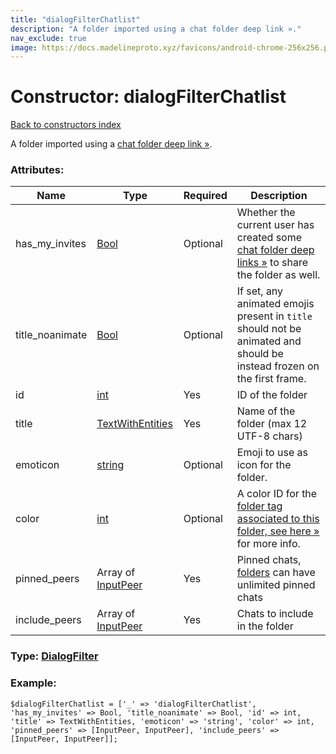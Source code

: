 ```yaml
---
title: "dialogFilterChatlist"
description: "A folder imported using a chat folder deep link »."
nav_exclude: true
image: https://docs.madelineproto.xyz/favicons/android-chrome-256x256.png
---
```

# Constructor: dialogFilterChatlist  
[Back to constructors index](/API_docs/constructors/index.html)



A folder imported using a [chat folder deep link »](https://core.telegram.org/api/links#chat-folder-links).

### Attributes:

| Name     |    Type       | Required | Description |
|----------|---------------|----------|-------------|
|has\_my\_invites|[Bool](/API_docs/types/Bool.html) | Optional|Whether the current user has created some [chat folder deep links »](https://core.telegram.org/api/links#chat-folder-links) to share the folder as well.|
|title\_noanimate|[Bool](/API_docs/types/Bool.html) | Optional|If set, any animated emojis present in `title` should not be animated and should be instead frozen on the first frame.|
|id|[int](/API_docs/types/int.html) | Yes|ID of the folder|
|title|[TextWithEntities](/API_docs/types/TextWithEntities.html) | Yes|Name of the folder (max 12 UTF-8 chars)|
|emoticon|[string](/API_docs/types/string.html) | Optional|Emoji to use as icon for the folder.|
|color|[int](/API_docs/types/int.html) | Optional|A color ID for the [folder tag associated to this folder, see here »](https://core.telegram.org/api/folders#folder-tags) for more info.|
|pinned\_peers|Array of [InputPeer](/API_docs/types/InputPeer.html) | Yes|Pinned chats, [folders](https://core.telegram.org/api/folders) can have unlimited pinned chats|
|include\_peers|Array of [InputPeer](/API_docs/types/InputPeer.html) | Yes|Chats to include in the folder|



### Type: [DialogFilter](/API_docs/types/DialogFilter.html)


### Example:

```
$dialogFilterChatlist = ['_' => 'dialogFilterChatlist', 'has_my_invites' => Bool, 'title_noanimate' => Bool, 'id' => int, 'title' => TextWithEntities, 'emoticon' => 'string', 'color' => int, 'pinned_peers' => [InputPeer, InputPeer], 'include_peers' => [InputPeer, InputPeer]];
```  
